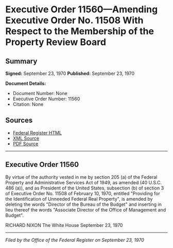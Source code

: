 # Executive Order 11560—Amending Executive Order No. 11508 With Respect to the Membership of the Property Review Board

## Summary

**Signed:** September 23, 1970
**Published:** September 23, 1970

**Document Details:**
- Document Number: None
- Executive Order Number: 11560
- Citation: None

## Sources
- [Federal Register HTML](https://www.presidency.ucsb.edu/documents/executive-order-11560-amending-executive-order-no-11508-with-respect-the-membership-the)
- [XML Source](None)
- [PDF Source](None)

---

## Executive Order 11560

By virtue of the authority vested in me by section 205 (a) of the Federal Property and Administrative Services Act of 1949, as amended (40 U.S.C. 486 (a)), and as President of the United States, subsection (b) of section 3 of Executive Order No. 11508 of February 10, 1970, entitled "Providing for the Identification of Unneeded Federal Real Property", is amended by deleting the words "Director of the Bureau of the Budget" and inserting in lieu thereof the words "Associate Director of the Office of Management and Budget".

RICHARD NIXON
The White House
September 23, 1970

---

*Filed by the Office of the Federal Register on September 23, 1970*

